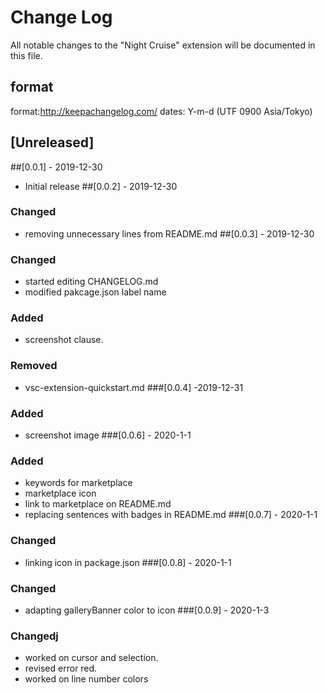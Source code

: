 # Change Log

All notable changes to the "Night Cruise" extension will be documented in this file.

## format
 format:http://keepachangelog.com/ 
 dates: Y-m-d (UTF 0900 Asia/Tokyo)
## [Unreleased]

##[0.0.1] - 2019-12-30
- Initial release
##[0.0.2] - 2019-12-30
### Changed
- removing unnecessary lines from README.md
##[0.0.3] - 2019-12-30
### Changed
- started editing CHANGELOG.md
- modified pakcage.json label name
### Added
- screenshot clause.
### Removed
- vsc-extension-quickstart.md
###[0.0.4] -2019-12-31
### Added
- screenshot image
###[0.0.6] - 2020-1-1
### Added
- keywords for marketplace
- marketplace icon
- link to marketplace on README.md
- replacing sentences with badges in README.md
###[0.0.7] - 2020-1-1
### Changed
- linking icon in package.json
###[0.0.8] - 2020-1-1
### Changed
- adapting galleryBanner color to icon
###[0.0.9] - 2020-1-3
### Changedj
- worked on cursor and selection.
- revised error red.
- worked on line number colors
